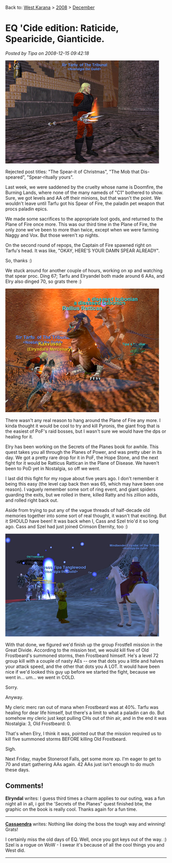 Back to: [West Karana](/posts/westkarana.md) > [2008](/posts/2008/westkarana.md) > [December](./westkarana.md)
# EQ 'Cide edition: Raticide, Spearicide, Gianticide.

*Posted by Tipa on 2008-12-15 09:42:18*

![](../../../uploads/2008/12/eqgame-2008-12-12-20-34-02-6.jpg "eqgame-2008-12-12-20-34-02-6")

Rejected post titles: "The Spear-it of Christmas", "The Mob that Dis-speared", "Spear-ritually yours".

Last week, we were saddened by the cruelty whose name is Doomfire, the Burning Lands, where none of the many nameds of "C1" bothered to show. Sure, we got levels and AA off their minions, but that wasn't the point. We wouldn't leave until Tarfu got his Spear of Fire, the paladin pet weapon that procs paladin epics.

We made some sacrifices to the appropriate loot gods, and returned to the Plane of Fire once more. This was our third time in the Plane of Fire, the only zone we've been to more than twice, except when we were farming Naggy and Vox. But those weren't xp nights.

On the second round of repops, the Captain of Fire spawned right on Tarfu's head. It was like, "OKAY, HERE'S YOUR DAMN SPEAR ALREADY".

So, thanks :)

We stuck around for another couple of hours, working on xp and watching that spear proc. Ding 67; Tarfu and Elryandel both made around 6 AAs, and Elry also dinged 70, so grats there :)

![](../../../uploads/2008/12/eqgame-2008-12-12-22-42-47-23.jpg "eqgame-2008-12-12-22-42-47-23")

There wasn't any real reason to hang around the Plane of Fire any more. I kinda thought it would be cool to try and kill Pyronis, the giant frog that is the easiest of PoF's raid bosses, but I wasn't sure we would have the dps or healing for it.

Elry has been working on the Secrets of the Planes book for awhile. This quest takes you all through the Planes of Power, and was pretty uber in its day. We got a pretty rare drop for it in PoF, the Hope Stone, and the next fight for it would be Ratticus Rattican in the Plane of Disease. We haven't been to PoD yet in Nostalgia, so off we went.

I last did this fight for my rogue about five years ago. I don't remember it being this easy (the level cap back then was 65, which may have been one reason). I vaguely remember some sort of ring event, and giant spiders guarding the exits, but we rolled in there, killed Ratty and his zillion adds, and rolled right back out.

Aside from trying to put any of the vague threads of half-decade old memories together into some sort of real thought, it wasn't that exciting. But it SHOULD have been! It was back when I, Cass and Szel trio'd it so long ago. Cass and Szel had just joined Crimson Eternity, too :)

![](../../../uploads/2008/12/eqgame-2008-12-12-23-07-33-30.jpg "eqgame-2008-12-12-23-07-33-30")

With that done, we figured we'd finish up the group Frostfell mission in the Great Divide. According to the mission text, we would kill five of Old Frostbeard's summoned storms, then Frostbeard himself. He's a level 72 group kill with a couple of nasty AEs -- one that dots you a little and halves your attack speed, and the other that dots you A LOT. It would have been nice if we'd looked this guy up before we started the fight, because we went in... um... we went in COLD.

Sorry.

Anyway.

My cleric merc ran out of mana when Frostbeard was at 40%. Tarfu was healing for dear life himself, but there's a limit to what a paladin can do. But somehow my cleric just kept pulling CHs out of thin air, and in the end it was Nostalgia: 3, Old Frostbeard: 0.

That's when Elry, I think it was, pointed out that the mission required us to kill five summoned storms BEFORE killing Old Frostbeard.

Sigh.

Next Friday, maybe Stoneroot Falls, get some more xp. I'm eager to get to 70 and start gathering AAs again. 42 AAs just isn't enough to do much these days.

## Comments!

**Elryndal** writes: I guess third times a charm applies to our outing, was a fun night all in all, i got the 'Secrets of the Planes" quest finished btw, the graphic on the book is really cool. Thanks again for a fun time.

---

**[Cassaendra](http://cassaendra.blogspot.com)** writes: Nothing like doing the boss the tough way and winning! Grats!

I certainly miss the old days of EQ. Well, once you got keys out of the way. :) Szel is a rogue on WoW - I swear it's because of all the cool things you and West did.

---

